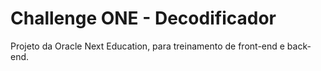 # Challenge ONE - Decodificador

Projeto da Oracle Next Education, para treinamento de front-end e back-end.
